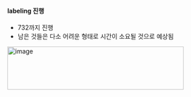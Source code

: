 #### labeling 진행
- 732까지 진행
- 남은 것들은 다소 어려운 형태로 시간이 소요될 것으로 예상됨

<img width="400" height="98" alt="image" src="https://github.com/user-attachments/assets/25a21f25-e07e-40c0-8b5a-b1a8bcbc2cd3" />
